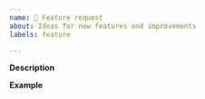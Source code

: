 ```yaml
---
name: 🎉 Feature request
about: Ideas for new features and improvements
labels: feature

---
```


**Description**
<!-- A clear and concise description of the new feature. -->

**Example**
<!-- A simple example of the new feature in action (include PHP code, YAML configuration, etc.)
      If the new feature changes an existing feature, include a before/after comparison. -->